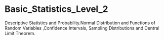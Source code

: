 # Basic_Statistics_Level_2
Descriptive Statistics and Probability.Normal Distribution and Functions of Random Variables ,Confidence Intervals, Sampling Distributions and Central Limit Theorem.
